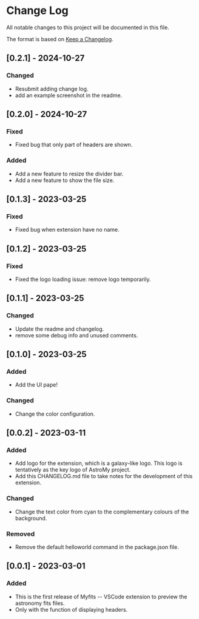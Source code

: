 # Change Log

All notable changes to this project will be documented in this file.

The format is based on [Keep a Changelog](https://keepachangelog.com).

## [0.2.1] - 2024-10-27
### Changed
- Resubmit adding change log.
- add an example screenshot in the readme.

## [0.2.0] - 2024-10-27
### Fixed
- Fixed bug that only part of headers are shown.
### Added
- Add a new feature to resize the divider bar.
- Add a new feature to show the file size.

## [0.1.3] - 2023-03-25
### Fixed
- Fixed bug when extension have no name.


## [0.1.2] - 2023-03-25
### Fixed
- Fixed the logo loading issue: remove logo temporarily.


## [0.1.1] - 2023-03-25
### Changed
- Update the readme and changelog.
- remove some debug info and unused comments.


## [0.1.0] - 2023-03-25
### Added
- Add the UI pape!

### Changed
- Change the color configuration.


## [0.0.2] - 2023-03-11
### Added
- Add logo for the extension, which is a galaxy-like logo. This logo is tentatively as the key logo of AstroMy project.
- Add this CHANGELOG.md file to take notes for the development of this extension.

### Changed
- Change the text color from cyan to the complementary colours of the background.

### Removed
- Remove the default helloworld command in the package.json file.


## [0.0.1] - 2023-03-01
### Added
- This is the first release of Myfits -- VSCode extension to preview the astronomy fits files.
- Only with the function of displaying headers.
